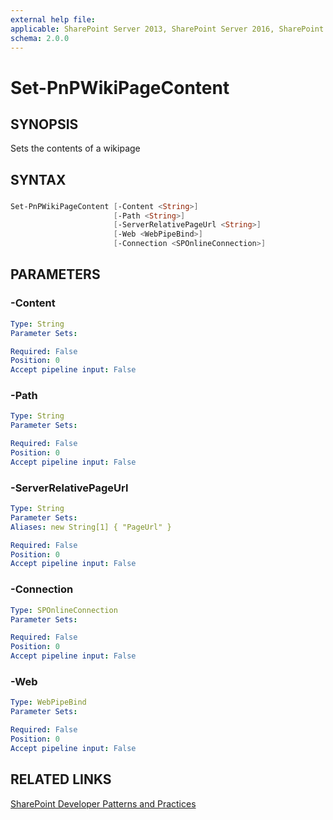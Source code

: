 ```yaml
---
external help file:
applicable: SharePoint Server 2013, SharePoint Server 2016, SharePoint Online
schema: 2.0.0
---
```

# Set-PnPWikiPageContent

## SYNOPSIS
Sets the contents of a wikipage

## SYNTAX 

### 
```powershell
Set-PnPWikiPageContent [-Content <String>]
                       [-Path <String>]
                       [-ServerRelativePageUrl <String>]
                       [-Web <WebPipeBind>]
                       [-Connection <SPOnlineConnection>]
```

## PARAMETERS

### -Content


```yaml
Type: String
Parameter Sets: 

Required: False
Position: 0
Accept pipeline input: False
```

### -Path


```yaml
Type: String
Parameter Sets: 

Required: False
Position: 0
Accept pipeline input: False
```

### -ServerRelativePageUrl


```yaml
Type: String
Parameter Sets: 
Aliases: new String[1] { "PageUrl" }

Required: False
Position: 0
Accept pipeline input: False
```

### -Connection


```yaml
Type: SPOnlineConnection
Parameter Sets: 

Required: False
Position: 0
Accept pipeline input: False
```

### -Web


```yaml
Type: WebPipeBind
Parameter Sets: 

Required: False
Position: 0
Accept pipeline input: False
```

## RELATED LINKS

[SharePoint Developer Patterns and Practices](http://aka.ms/sppnp)